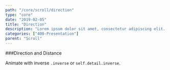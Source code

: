 ```yaml
---
path: "/core/scroll/direction"
type: "core"
date: "2019-02-05"
title: "Direction"
description: "Lorem ipsum dolor sit amet, consectetur adipiscing elit. Nunc tempus laoreet leo sit amet iaculis."
categories: ["400-Presentation"]
parent: "Scroll"
---
```


###Direction and Distance

Animate with inverse `.inverse` or `self.detail.inverse`.

<demo>
  <div class="demo_item" data-iframe="iframe/demos/scroll/direction">
  </div>
</demo>
